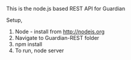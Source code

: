 This is the node.js based REST API for Guardian

Setup,

1. Node - install from http://nodejs.org
2. Navigate to Guardian-REST folder
3. npm install
4. To run, node server



